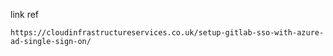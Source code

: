 link ref
```
https://cloudinfrastructureservices.co.uk/setup-gitlab-sso-with-azure-ad-single-sign-on/


```
